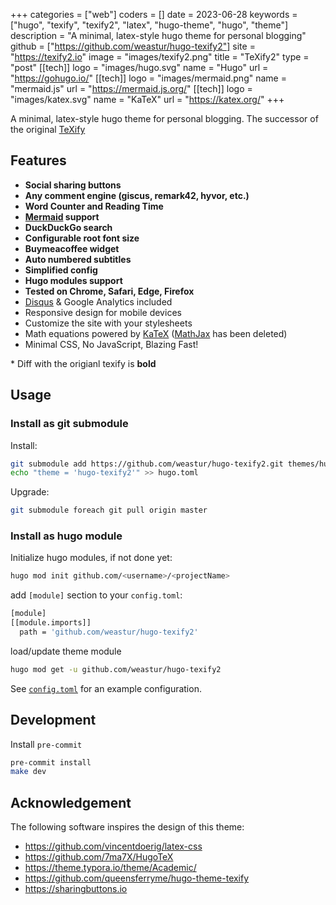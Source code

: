 +++
categories = ["web"]
coders = []
date = 2023-06-28
keywords = ["hugo", "texify", "texify2", "latex", "hugo-theme", "hugo", "theme"]
description = "A minimal, latex-style hugo theme for personal blogging"
github = ["https://github.com/weastur/hugo-texify2"]
site = "https://texify2.io"
image = "images/texify2.png"
title = "TeXify2"
type = "post"
[[tech]]
logo = "images/hugo.svg"
name = "Hugo"
url = "https://gohugo.io/"
[[tech]]
logo = "images/mermaid.png"
name = "mermaid.js"
url = "https://mermaid.js.org/"
[[tech]]
logo = "images/katex.svg"
name = "KaTeX"
url = "https://katex.org/"
+++

A minimal, latex-style hugo theme for personal blogging.
The successor of the original [TeXify](https://github.com/queensferryme/hugo-theme-texify)

## Features

- **Social sharing buttons**
- **Any comment engine (giscus, remark42, hyvor, etc.)**
- **Word Counter and Reading Time**
- **[Mermaid](https://mermaid.js.org) support**
- **DuckDuckGo search**
- **Configurable root font size**
- **Buymeacoffee widget**
- **Auto numbered subtitles**
- **Simplified config**
- **Hugo modules support**
- **Tested on Chrome, Safari, Edge, Firefox**
- [Disqus](https://disqus.com/) & Google Analytics included
- Responsive design for mobile devices
- Customize the site with your stylesheets
- Math equations powered by [KaTeX](https://katex.org/)
([MathJax](https://www.mathjax.org/) has been deleted)
- Minimal CSS, No JavaScript, Blazing Fast!

\* Diff with the origianl texify is **bold**

## Usage

### Install as git submodule

Install:

```bash
git submodule add https://github.com/weastur/hugo-texify2.git themes/hugo-texify2
echo "theme = 'hugo-texify2'" >> hugo.toml
```

Upgrade:

```bash
git submodule foreach git pull origin master
```

### Install as hugo module

Initialize hugo modules, if not done yet:

```bash
hugo mod init github.com/<username>/<projectName>
```

add `[module]` section to your `config.toml`:

```bash
[module]
[[module.imports]]
  path = 'github.com/weastur/hugo-texify2'
```

load/update theme module

```bash
hugo mod get -u github.com/weastur/hugo-texify2
```

See [`config.toml`](https://github.com/weastur/hugo-texify2/blob/master/config.toml)
for an example configuration.

## Development

Install `pre-commit`

```bash
pre-commit install
make dev
```

## Acknowledgement

The following software inspires the design of this theme:

- <https://github.com/vincentdoerig/latex-css>
- <https://github.com/7ma7X/HugoTeX>
- <https://theme.typora.io/theme/Academic/>
- <https://github.com/queensferryme/hugo-theme-texify>
- <https://sharingbuttons.io>
